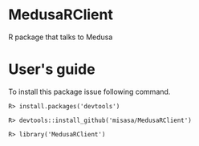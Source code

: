 # MedusaRClient

R package that talks to Medusa

# User's guide

To install this package issue following command.

    R> install.packages('devtools')

    R> devtools::install_github('misasa/MedusaRClient')

    R> library('MedusaRClient')
